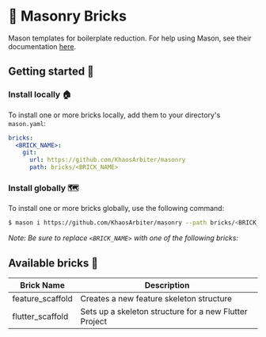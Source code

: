 # 🧱 Masonry Bricks

Mason templates for boilerplate reduction.  For help using Mason, see their documentation [here](https://github.com/felangel/mason/tree/master/packages/mason_cli#readme).

## Getting started 🚀

### Install locally 🏠

To install one or more bricks locally, add them to your directory's `mason.yaml`:

```yaml
bricks:
  <BRICK_NAME>:
    git:
      url: https://github.com/KhaosArbiter/masonry
      path: bricks/<BRICK_NAME>
```

### Install globally 🗺

To install one or more bricks globally, use the following command:

```sh
$ mason i https://github.com/KhaosArbiter/masonry --path bricks/<BRICK_NAME>
```

*Note: Be sure to replace `<BRICK_NAME>` with one of the following bricks:*

## Available bricks 🧱

| Brick Name       | Description                                            |
|------------------|--------------------------------------------------------|
| feature_scaffold | Creates a new feature skeleton structure               |
| flutter_scaffold | Sets up a skeleton structure for a new Flutter Project |